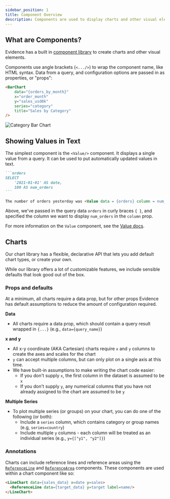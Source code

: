 ```yaml
---
sidebar_position: 1
title: Component Overview
description: Components are used to display charts and other visual elements
---
```


## What are Components?

Evidence has a built in [component library](/components/all-components) to create charts and other visual elements.

Components use angle brackets (`<.../>`) to wrap the component name, like HTML syntax. Data from a query, and configuration options are passed in as properties, or "props":

```html
<BarChart
	data="{orders_by_month}"
	x="order_month"
	y="sales_usd0k"
	series="category"
	title="Sales by Category"
/>
```

<div style={{textAlign: 'center'}}>

![Category Bar Chart](/img/category-chart.png)

</div>

## Showing Values in Text

The simplest component is the `<Value/>` component. It displays a single value from a query. It can be used to put automatically updated values in text.

````markdown
```orders
SELECT
    '2021-01-01' AS date,
    100 AS num_orders
```

The number of orders yesterday was <Value data = {orders} column = num_orders />.
````

Above, we've passed in the query data `orders` in curly braces `{ }`, and specified the column we want to display `num_orders` in the `column` prop.

For more information on the `Value` component, see the [Value docs](/components/value).

## Charts

Our chart library has a flexible, declarative API that lets you add default chart types, or create your own.

While our library offers a lot of customizable features, we include sensible defaults that look good out of the box.

### Props and defaults

At a minimum, all charts require a data prop, but for other props Evidence has default assumptions to reduce the amount of configuration required.

**Data**

- All charts require a data prop, which should contain a query result wrapped in `{...}` (e.g., `data={query_name}`)

**x and y**

- All x-y coordinate (AKA Cartesian) charts require `x` and `y` columns to create the axes and scales for the chart
- `y` can accept multiple columns, but can only plot on a single axis at this time.
- We have built-in assumptions to make writing the chart code easier:
  - If you don't supply `x`, the first column in the dataset is assumed to be `x`
  - If you don't supply `y`, any numerical columns that you have not already assigned to the chart are assumed to be `y`

**Multiple Series**

- To plot multiple series (or groups) on your chart, you can do one of the following (or both):
  - Include a `series` column, which contains category or group names (e.g, `series=country`)
  - Include multiple `y` columns - each column will be treated as an individual series (e.g., `y={["y1", "y2"]}`)

### Annotations

Charts can include reference lines and reference areas using the [`ReferenceLine`](/components/reference-line) and [`ReferenceArea`](/components/reference-area) components. These components are used within a chart component like so:

```html
<LineChart data={sales_data} x=date y=sales>
  <ReferenceLine data={target_data} y=target label=name/>
</LineChart>
```
